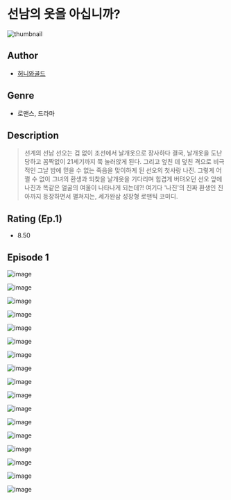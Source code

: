 # 선남의 옷을 아십니까?
![thumbnail](https://image-comic.pstatic.net/user_contents_data/challenge_comic/2023/05/23/366936/upload_3703419261539464247_480x623.jpeg)

## Author
- [허니와골드](https://comic.naver.com/artistTitle?id=366936)

## Genre
- 로맨스, 드라마

## Description
> 선계의 선남 선오는 겁 없이 조선에서 날개옷으로 장사하다 결국, 날개옷을 도난당하고 꼼짝없이 21세기까지 쭉 눌러앉게 된다. 그리고 엎친 데 덮친 격으로 비극적인 그날 밤에 믿을 수 없는 죽음을 맞이하게 된 선오의 첫사랑 나진. 그렇게 어쩔 수 없이 그녀의 환생과 되찾을 날개옷을 기다리며 힘겹게 버텨오던 선오 앞에 나진과 똑같은 얼굴의 여울이 나타나게 되는데?! 여기다 '나진'의 진짜 환생인 진아까지 등장하면서 펼쳐지는, 세가완삼 성장형 로맨틱 코미디.


## Rating (Ep.1)
- 8.50

## Episode 1
![image](https://image-comic.pstatic.net/user_contents_data/challenge_comic/2023/05/23/366936/upload_3690806785179399992.jpeg)

![image](https://image-comic.pstatic.net/user_contents_data/challenge_comic/2023/05/23/366936/upload_7004279822396514872.jpeg)

![image](https://image-comic.pstatic.net/user_contents_data/challenge_comic/2023/05/23/366936/upload_4049641187323753009.jpeg)

![image](https://image-comic.pstatic.net/user_contents_data/challenge_comic/2023/05/23/366936/upload_7005404635757425508.jpeg)

![image](https://image-comic.pstatic.net/user_contents_data/challenge_comic/2023/05/23/366936/upload_3702630932438672689.jpeg)

![image](https://image-comic.pstatic.net/user_contents_data/challenge_comic/2023/05/23/366936/upload_7148727053652877622.jpeg)

![image](https://image-comic.pstatic.net/user_contents_data/challenge_comic/2023/05/23/366936/upload_7221015562295785521.jpeg)

![image](https://image-comic.pstatic.net/user_contents_data/challenge_comic/2023/05/23/366936/upload_7363446092369049904.jpeg)

![image](https://image-comic.pstatic.net/user_contents_data/challenge_comic/2023/05/23/366936/upload_3631646642923647797.jpeg)

![image](https://image-comic.pstatic.net/user_contents_data/challenge_comic/2023/05/23/366936/upload_4049919385156478305.jpeg)

![image](https://image-comic.pstatic.net/user_contents_data/challenge_comic/2023/05/23/366936/upload_3690479116943044663.jpeg)

![image](https://image-comic.pstatic.net/user_contents_data/challenge_comic/2023/05/23/366936/upload_3631367182239413809.jpeg)

![image](https://image-comic.pstatic.net/user_contents_data/challenge_comic/2023/05/23/366936/upload_3689119029662987570.jpeg)

![image](https://image-comic.pstatic.net/user_contents_data/challenge_comic/2023/05/23/366936/upload_7292509103328801584.jpeg)

![image](https://image-comic.pstatic.net/user_contents_data/challenge_comic/2023/05/23/366936/upload_4135492137534896225.jpeg)

![image](https://image-comic.pstatic.net/user_contents_data/challenge_comic/2023/05/23/366936/upload_7075265211417047393.jpeg)

![image](https://image-comic.pstatic.net/user_contents_data/challenge_comic/2023/05/23/366936/upload_7089001405921977955.jpeg)
